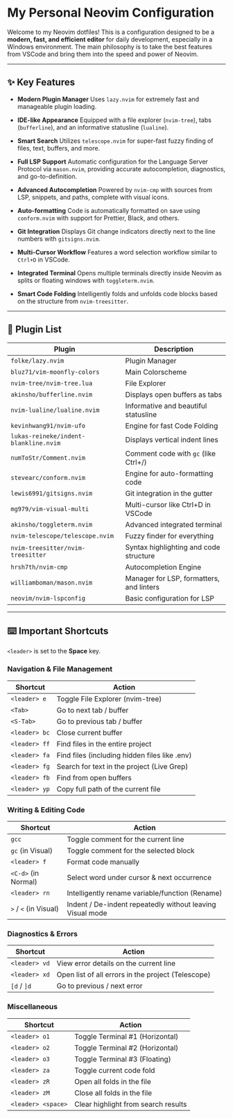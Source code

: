

# My Personal Neovim Configuration

Welcome to my Neovim dotfiles!
This is a configuration designed to be a **modern, fast, and efficient editor** for daily development, especially in a Windows environment.
The main philosophy is to take the best features from VSCode and bring them into the speed and power of Neovim.

---

## ✨ Key Features

* **Modern Plugin Manager**
  Uses `lazy.nvim` for extremely fast and manageable plugin loading.

* **IDE-like Appearance**
  Equipped with a file explorer (`nvim-tree`), tabs (`bufferline`), and an informative statusline (`lualine`).

* **Smart Search**
  Utilizes `telescope.nvim` for super-fast fuzzy finding of files, text, buffers, and more.

* **Full LSP Support**
  Automatic configuration for the Language Server Protocol via `mason.nvim`, providing accurate autocompletion, diagnostics, and go-to-definition.

* **Advanced Autocompletion**
  Powered by `nvim-cmp` with sources from LSP, snippets, and paths, complete with visual icons.

* **Auto-formatting**
  Code is automatically formatted on save using `conform.nvim` with support for Prettier, Black, and others.

* **Git Integration**
  Displays Git change indicators directly next to the line numbers with `gitsigns.nvim`.

* **Multi-Cursor Workflow**
  Features a word selection workflow similar to `Ctrl+D` in VSCode.

* **Integrated Terminal**
  Opens multiple terminals directly inside Neovim as splits or floating windows with `toggleterm.nvim`.

* **Smart Code Folding**
  Intelligently folds and unfolds code blocks based on the structure from `nvim-treesitter`.

---

## 🔌 Plugin List

| Plugin                                | Description                              |
| ------------------------------------- | ---------------------------------------- |
| `folke/lazy.nvim`                     | Plugin Manager                           |
| `bluz71/vim-moonfly-colors`           | Main Colorscheme                         |
| `nvim-tree/nvim-tree.lua`             | File Explorer                            |
| `akinsho/bufferline.nvim`             | Displays open buffers as tabs            |
| `nvim-lualine/lualine.nvim`           | Informative and beautiful statusline     |
| `kevinhwang91/nvim-ufo`               | Engine for fast Code Folding             |
| `lukas-reineke/indent-blankline.nvim` | Displays vertical indent lines           |
| `numToStr/Comment.nvim`               | Comment code with `gc` (like Ctrl+/)     |
| `stevearc/conform.nvim`               | Engine for auto-formatting code          |
| `lewis6991/gitsigns.nvim`             | Git integration in the gutter            |
| `mg979/vim-visual-multi`              | Multi-cursor like Ctrl+D in VSCode       |
| `akinsho/toggleterm.nvim`             | Advanced integrated terminal             |
| `nvim-telescope/telescope.nvim`       | Fuzzy finder for everything              |
| `nvim-treesitter/nvim-treesitter`     | Syntax highlighting and code structure   |
| `hrsh7th/nvim-cmp`                    | Autocompletion Engine                    |
| `williamboman/mason.nvim`             | Manager for LSP, formatters, and linters |
| `neovim/nvim-lspconfig`               | Basic configuration for LSP              |

---

## ⌨️ Important Shortcuts

`<leader>` is set to the **Space** key.

### Navigation & File Management

| Shortcut      | Action                                        |
| ------------- | --------------------------------------------- |
| `<leader> e`  | Toggle File Explorer (nvim-tree)              |
| `<Tab>`       | Go to next tab / buffer                       |
| `<S-Tab>`     | Go to previous tab / buffer                   |
| `<leader> bc` | Close current buffer                          |
| `<leader> ff` | Find files in the entire project              |
| `<leader> fa` | Find files (including hidden files like .env) |
| `<leader> fg` | Search for text in the project (Live Grep)    |
| `<leader> fb` | Find from open buffers                        |
| `<leader> yp` | Copy full path of the current file            |

### Writing & Editing Code

| Shortcut              | Action                                                    |
| --------------------- | --------------------------------------------------------- |
| `gcc`                 | Toggle comment for the current line                       |
| `gc` (in Visual)      | Toggle comment for the selected block                     |
| `<leader> f`          | Format code manually                                      |
| `<C-d>` (in Normal)   | Select word under cursor & next occurrence                |
| `<leader> rn`         | Intelligently rename variable/function (Rename)           |
| `>` / `<` (in Visual) | Indent / De-indent repeatedly without leaving Visual mode |

### Diagnostics & Errors

| Shortcut      | Action                                             |
| ------------- | -------------------------------------------------- |
| `<leader> vd` | View error details on the current line             |
| `<leader> xd` | Open list of all errors in the project (Telescope) |
| `[d` / `]d`   | Go to previous / next error                        |

### Miscellaneous

| Shortcut           | Action                              |
| ------------------ | ----------------------------------- |
| `<leader> o1`      | Toggle Terminal #1 (Horizontal)     |
| `<leader> o2`      | Toggle Terminal #2 (Horizontal)     |
| `<leader> o3`      | Toggle Terminal #3 (Floating)       |
| `<leader> za`      | Toggle current code fold            |
| `<leader> zR`      | Open all folds in the file          |
| `<leader> zM`      | Close all folds in the file         |
| `<leader> <space>` | Clear highlight from search results |
